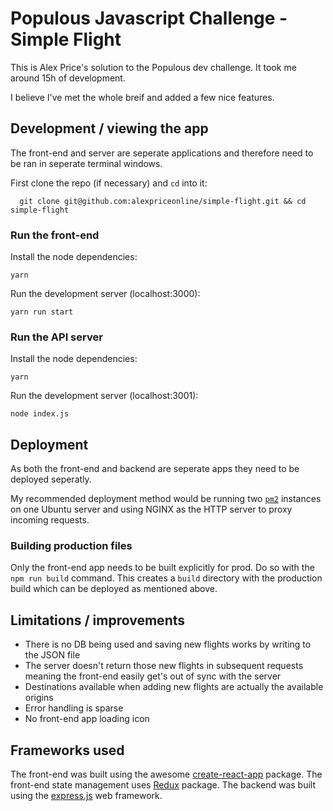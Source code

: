 # Populous Javascript Challenge - Simple Flight

This is Alex Price's solution to the Populous dev challenge. It took me
around 15h of development.

I believe I've met the whole breif and added a few nice features.

## Development / viewing the app

The front-end and server are seperate applications and therefore need to be
ran in seperate terminal windows.

First clone the repo (if necessary) and `cd` into it:

```
  git clone git@github.com:alexpriceonline/simple-flight.git && cd simple-flight
```

### Run the front-end

Install the node dependencies:

`yarn`

Run the development server (localhost:3000):

`yarn run start`

### Run the API server

Install the node dependencies:

`yarn`

Run the development server (localhost:3001):

`node index.js`

## Deployment

As both the front-end and backend are seperate apps they need to be deployed
seperatly.

My recommended deployment method would be running two [`pm2`](https://github.com/Unitech/pm2)
instances on one Ubuntu server and using NGINX as the HTTP server to proxy
incoming requests.

### Building production files

Only the front-end app needs to be built explicitly for prod. Do so with the
`npm run build` command. This creates a `build` directory with the production
build which can be deployed as mentioned above.

## Limitations / improvements

- There is no DB being used and saving new flights works by writing to the JSON file
- The server doesn't return those new flights in subsequent requests meaning the front-end easily get's out of sync with the server
- Destinations available when adding new flights are actually the available origins
- Error handling is sparse
- No front-end app loading icon

## Frameworks used

The front-end was built using the awesome [create-react-app](https://github.com/facebookincubator/create-react-app) package.
The front-end state management uses [Redux](https://github.com/reactjs/redux) package.
The backend was built using the [express.js](https://github.com/expressjs/express) web framework.
